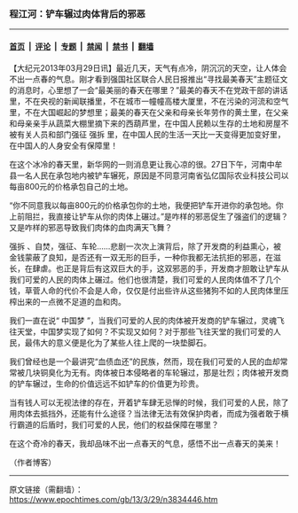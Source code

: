 ### 程江河：铲车辗过肉体背后的邪恶

---

#### [首页](../../../..?n3834446) &nbsp;|&nbsp; [评论](../../../../../epoch-comment?n3834446) &nbsp;|&nbsp; [专题](../../../../../epoch-special?n3834446) &nbsp;|&nbsp; [禁闻](../../../../../epoch-news?n3834446) &nbsp;|&nbsp; [禁书](../../../../../books?n3834446) &nbsp;|&nbsp; [翻墙](https://github.com/gfw-breaker/nogfw/blob/master/README.md?n3834446)


<div class="post_content" id="artbody" itemprop="articleBody">
 <!-- article content begin -->
 <p>
  【大纪元2013年03月29日讯】最近几天，天气有点冷，阴沉沉的天空，让人体会不出一点春的气息。刚才看到强国社区联合人民日报推出“寻找最美春天”主题征文的消息时，心里想了一会“最美丽的春天在哪里？”最美的春天不在党政干部的讲话里，不在央视的新闻联播里，不在城市一幢幢高楼大厦里，不在污染的河流和空气里，不在大国崛起的梦想里；最美的春天在父亲和母亲长年劳作的黄土里，在父亲和母亲亲手从蔬菜大棚里摘下来的西葫芦里，在中国人民赖以生存的土地和房屋不被有关人员和部门强征
  <ok href="https://www.epochtimes.com/gb/tag/%E5%BC%BA%E6%8B%86.html">
   强拆
  </ok>
  里，在中国人民的生活一天比一天变得更加变好里，在中国人的人身安全有保障里！
 </p>
 <p>
  在这个冰冷的春天里，新华网的一则消息更让我心凉的很。27日下午，河南中牟县一名人民在承包地内被铲车辗死，原因是不同意河南省弘亿国际农业科技公司以每亩800元的价格承包自己的土地。
 </p>
 <p>
  “你不同意我以每亩800元的价格承包你的土地，我便把铲车开进你的承包地。你上前阻拦，我直接让铲车从你的肉体上碾过。”是咋样的邪恶促生了强盗们的逻辑？又是咋样的邪恶导致我们肉体的血肉满天飞舞？
 </p>
 <p>
  <ok href="https://www.epochtimes.com/gb/tag/%E5%BC%BA%E6%8B%86.html">
   强拆
  </ok>
  、自焚，强征、车轮……悲剧一次次上演背后，除了开发商的利益熏心，被金钱蒙蔽了良知，是否还有一双无形的巨手，一种你我都无法抗拒的邪恶，在滋长，在肆虐。也正是背后有这双巨大的手，这双邪恶的手，开发商才胆敢让铲车从我们可爱的人民的肉体上碾过。他们也很清楚，我们可爱的人民肉体值不了几个钱，草菅人命的代价不会是人命，仅仅是付出些许从这些猪狗不如的人民肉体里压榨出来的一点微不足道的血和肉。
 </p>
 <p>
  我们一直在说“
  <ok href="https://www.epochtimes.com/gb/tag/%E4%B8%AD%E5%9B%BD%E6%A2%A6.html">
   中国梦
  </ok>
  ”，当我们可爱的人民的肉体被开发商的铲车辗过，灵魂飞往天堂，中国梦实现了如何？不实现又如何？对于那些飞往天堂的我们可爱的人民，最伟大的意义便是化为了某些人往上爬的一块垫脚石。
 </p>
 <p>
  我们曾经也是一个最讲究“血债血还”的民族，然而，现在我们可爱的人民的血却常常被几块铜臭化为无有。肉体被日本侵略者的车轮辗过，那是壮烈；肉体被开发商的铲车辗过，生命的价值远远不如铲车的价值更为珍贵。
 </p>
 <p>
  当有钱人可以无视法律的存在，开着铲车肆无忌惮的时候，我们可爱的人民，除了用肉体去抵挡外，还能有什么途径？当法律无法有效保护肉者，而成为强者敢于横行霸道的后盾时，我们可爱的人民，他们的权益保障在哪里？
 </p>
 <p>
  在这个奇冷的春天，我却品味不出一点春天的气息，感悟不出一点春天的美来！
 </p>
 <p>
  （作者博客）
 </p>
 <!-- article content end -->
 <div id="below_article_ad">
 </div>
</div>


---

原文链接（需翻墙）：https://www.epochtimes.com/gb/13/3/29/n3834446.htm